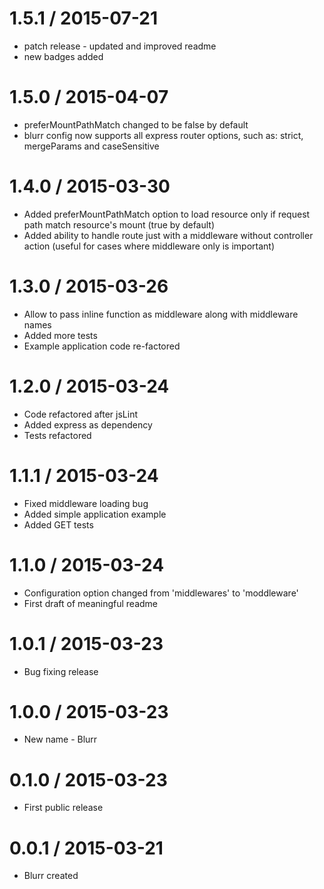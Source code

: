 1.5.1 / 2015-07-21
==================
  * patch release - updated and improved readme
  * new badges added

1.5.0 / 2015-04-07
==================
  * preferMountPathMatch changed to be false by default
  * blurr config now supports all express router options, such as: strict, mergeParams and caseSensitive

1.4.0 / 2015-03-30
==================
  * Added preferMountPathMatch option to load resource only if request path match resource's mount (true by default)
  * Added ability to handle route just with a middleware without controller action (useful for cases where middleware only is important)

1.3.0 / 2015-03-26
==================
  * Allow to pass inline function as middleware along with middleware names
  * Added more tests
  * Example application code re-factored

1.2.0 / 2015-03-24
==================
  * Code refactored after jsLint
  * Added express as dependency
  * Tests refactored

1.1.1 / 2015-03-24
==================
  * Fixed middleware loading bug
  * Added simple application example
  * Added GET tests  

1.1.0 / 2015-03-24
==================
  * Configuration option changed from 'middlewares' to 'moddleware'
  * First draft of meaningful readme

1.0.1 / 2015-03-23
==================
  * Bug fixing release

1.0.0 / 2015-03-23
==================
  * New name - Blurr

0.1.0 / 2015-03-23
==================
  * First public release

0.0.1 / 2015-03-21
==================
  * Blurr created
